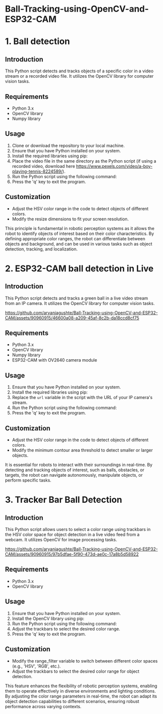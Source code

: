 # Ball-Tracking-using-OpenCV-and-ESP32-CAM


# 1. Ball detection

## Introduction
This Python script detects and tracks objects of a specific color in a video stream or a recorded video file. It utilizes the OpenCV library for computer vision tasks.

## Requirements
- Python 3.x
- OpenCV library
- Numpy library

## Usage
1. Clone or download the repository to your local machine.
2. Ensure that you have Python installed on your system.
3. Install the required libraries using pip:
4. Place the video file in the same directory as the Python script (if using a recorded video, download here https://www.pexels.com/video/a-boy-playing-tennis-8224589/).
5. Run the Python script using the following command:
6. Press the 'q' key to exit the program.

## Customization
- Adjust the HSV color range in the code to detect objects of different colors.
- Modify the resize dimensions to fit your screen resolution.

This principle is fundamental in robotic perception systems as it allows the robot to identify objects of interest based on their color characteristics. By defining appropriate color ranges, the robot can differentiate between objects and background, and can be used in various tasks such as object detection, tracking, and localization.



# 2. ESP32-CAM ball detection in Live

## Introduction
This Python script detects and tracks a green ball in a live video stream from an IP camera. It utilizes the OpenCV library for computer vision tasks.


https://github.com/aryanjagushte/Ball-Tracking-using-OpenCV-and-ESP32-CAM/assets/90960915/46600a08-a209-45af-8c2b-da18ccd8cf75


## Requirements
- Python 3.x
- OpenCV library
- Numpy library
- ESP32-CAM with OV2640 camera module

## Usage
1. Ensure that you have Python installed on your system.
2. Install the required libraries using pip:
3. Replace the `url` variable in the script with the URL of your IP camera's stream.
4. Run the Python script using the following command:
5. Press the 'q' key to exit the program.

## Customization
- Adjust the HSV color range in the code to detect objects of different colors.
- Modify the minimum contour area threshold to detect smaller or larger objects.

It is essential for robots to interact with their surroundings in real-time. By detecting and tracking objects of interest, such as balls, obstacles, or targets, the robot can navigate autonomously, manipulate objects, or perform specific tasks. 


# 3. Tracker Bar Ball Detection

## Introduction
This Python script allows users to select a color range using trackbars in the HSV color space for object detection in a live video feed from a webcam. It utilizes OpenCV for image processing tasks.

https://github.com/aryanjagushte/Ball-Tracking-using-OpenCV-and-ESP32-CAM/assets/90960915/97b5dfae-5f90-473d-ae0c-17a8b5d58922


## Requirements
- Python 3.x
- OpenCV library

## Usage
1. Ensure that you have Python installed on your system.
2. Install the OpenCV library using pip:
3. Run the Python script using the following command:
4. Adjust the trackbars to select the desired color range.
5. Press the 'q' key to exit the program.

## Customization
- Modify the range_filter variable to switch between different color spaces (e.g., 'HSV', 'RGB', etc.).
- Adjust the trackbars to select the desired color range for object detection.

This feature enhances the flexibility of robotic perception systems, enabling them to operate effectively in diverse environments and lighting conditions. By adjusting the color range parameters in real-time, the robot can adapt its object detection capabilities to different scenarios, ensuring robust performance across varying contexts.


